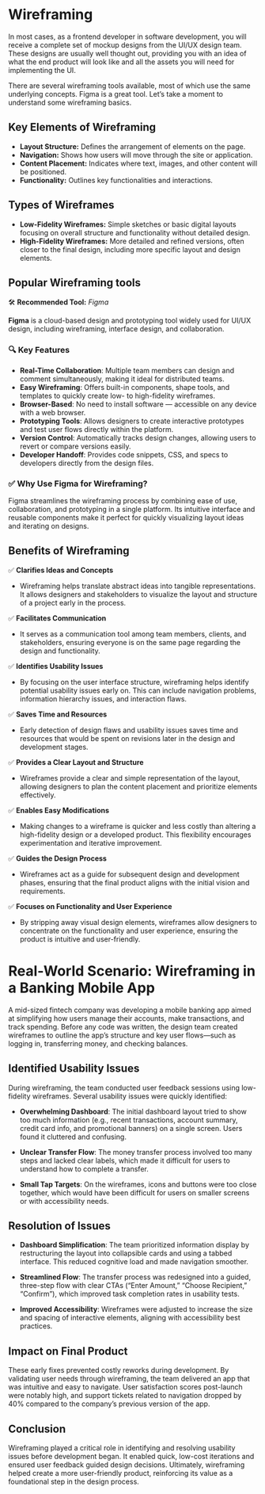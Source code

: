 # Wireframing
In most cases, as a frontend developer in software development, you will receive a complete set of mockup designs from the UI/UX design team. These designs are usually well thought out, providing you with an idea of what the end product will look like and all the assets you will need for implementing the UI.

There are several wireframing tools available, most of which use the same underlying concepts. Figma is a great tool. Let’s take a moment to understand some wireframing basics.

## Key Elements of Wireframing
- **Layout Structure:** Defines the arrangement of elements on the page.
- **Navigation:** Shows how users will move through the site or application.
- **Content Placement:** Indicates where text, images, and other content will be positioned.
- **Functionality:** Outlines key functionalities and interactions.

## Types of Wireframes
- **Low-Fidelity Wireframes:** Simple sketches or basic digital layouts focusing on overall structure and functionality without detailed design.
- **High-Fidelity Wireframes:** More detailed and refined versions, often closer to the final design, including more specific layout and design elements.

## Popular Wireframing tools
 🛠️ **Recommended Tool:** *Figma*

**Figma** is a cloud-based design and prototyping tool widely used for UI/UX design, including wireframing, interface design, and collaboration.

### 🔍 Key Features

- **Real-Time Collaboration**: Multiple team members can design and comment simultaneously, making it ideal for distributed teams.
- **Easy Wireframing**: Offers built-in components, shape tools, and templates to quickly create low- to high-fidelity wireframes.
- **Browser-Based**: No need to install software — accessible on any device with a web browser.
- **Prototyping Tools**: Allows designers to create interactive prototypes and test user flows directly within the platform.
- **Version Control**: Automatically tracks design changes, allowing users to revert or compare versions easily.
- **Developer Handoff**: Provides code snippets, CSS, and specs to developers directly from the design files.

### ✅ Why Use Figma for Wireframing?

Figma streamlines the wireframing process by combining ease of use, collaboration, and prototyping in a single platform. Its intuitive interface and reusable components make it perfect for quickly visualizing layout ideas and iterating on designs.

## Benefits of Wireframing

✅ **Clarifies Ideas and Concepts**
- Wireframing helps translate abstract ideas into tangible representations. It allows designers and stakeholders to visualize the layout and structure of a project early in the process.

✅ **Facilitates Communication**
- It serves as a communication tool among team members, clients, and stakeholders, ensuring everyone is on the same page regarding the design and functionality.

✅ **Identifies Usability Issues**
- By focusing on the user interface structure, wireframing helps identify potential usability issues early on. This can include navigation problems, information hierarchy issues, and interaction flaws.

✅ **Saves Time and Resources**
- Early detection of design flaws and usability issues saves time and resources that would be spent on revisions later in the design and development stages.

✅ **Provides a Clear Layout and Structure**
- Wireframes provide a clear and simple representation of the layout, allowing designers to plan the content placement and prioritize elements effectively.

✅ **Enables Easy Modifications**
- Making changes to a wireframe is quicker and less costly than altering a high-fidelity design or a developed product. This flexibility encourages experimentation and iterative improvement.

✅ **Guides the Design Process**
- Wireframes act as a guide for subsequent design and development phases, ensuring that the final product aligns with the initial vision and requirements.

✅ **Focuses on Functionality and User Experience**
- By stripping away visual design elements, wireframes allow designers to concentrate on the functionality and user experience, ensuring the product is intuitive and user-friendly.

# Real-World Scenario: Wireframing in a Banking Mobile App

A mid-sized fintech company was developing a mobile banking app aimed at simplifying how users manage their accounts, make transactions, and track spending. Before any code was written, the design team created wireframes to outline the app’s structure and key user flows—such as logging in, transferring money, and checking balances.

## Identified Usability Issues

During wireframing, the team conducted user feedback sessions using low-fidelity wireframes. Several usability issues were quickly identified:

- **Overwhelming Dashboard**: The initial dashboard layout tried to show too much information (e.g., recent transactions, account summary, credit card info, and promotional banners) on a single screen. Users found it cluttered and confusing.

- **Unclear Transfer Flow**: The money transfer process involved too many steps and lacked clear labels, which made it difficult for users to understand how to complete a transfer.

- **Small Tap Targets**: On the wireframes, icons and buttons were too close together, which would have been difficult for users on smaller screens or with accessibility needs.

## Resolution of Issues

- **Dashboard Simplification**: The team prioritized information display by restructuring the layout into collapsible cards and using a tabbed interface. This reduced cognitive load and made navigation smoother.

- **Streamlined Flow**: The transfer process was redesigned into a guided, three-step flow with clear CTAs (“Enter Amount,” “Choose Recipient,” “Confirm”), which improved task completion rates in usability tests.

- **Improved Accessibility**: Wireframes were adjusted to increase the size and spacing of interactive elements, aligning with accessibility best practices.

## Impact on Final Product

These early fixes prevented costly reworks during development. By validating user needs through wireframing, the team delivered an app that was intuitive and easy to navigate. User satisfaction scores post-launch were notably high, and support tickets related to navigation dropped by 40% compared to the company’s previous version of the app.

## Conclusion

Wireframing played a critical role in identifying and resolving usability issues before development began. It enabled quick, low-cost iterations and ensured user feedback guided design decisions. Ultimately, wireframing helped create a more user-friendly product, reinforcing its value as a foundational step in the design process.
